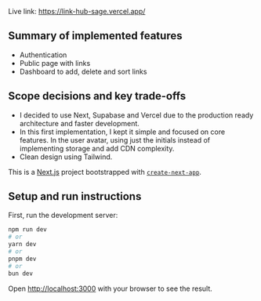Live link: https://link-hub-sage.vercel.app/

## Summary of implemented features

- Authentication
- Public page with links
- Dashboard to add, delete and sort links

## Scope decisions and key trade-offs

- I decided to use Next, Supabase and Vercel due to the production ready architecture and faster development.
- In this first implementation, I kept it simple and focused on core features. In the user avatar, using just the initials instead of implementing storage and add CDN complexity.
- Clean design using Tailwind.

This is a [Next.js](https://nextjs.org) project bootstrapped with [`create-next-app`](https://nextjs.org/docs/app/api-reference/cli/create-next-app).

## Setup and run instructions

First, run the development server:

```bash
npm run dev
# or
yarn dev
# or
pnpm dev
# or
bun dev
```

Open [http://localhost:3000](http://localhost:3000) with your browser to see the result.
